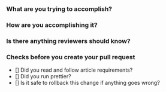 ### What are you trying to accomplish?

### How are you accomplishing it?

### Is there anything reviewers should know?

### Checks before you create your pull request

-   [] Did you read and follow article requirements?
-   [] Did you run prettier?
-   [] Is it safe to rollback this change if anything goes wrong?
